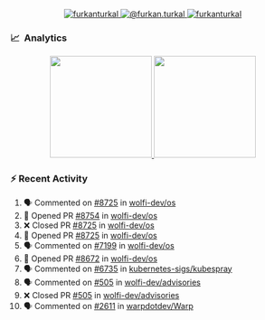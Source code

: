 <p align="center">
  <a href="https://linkedin.com/in/furkanturkal" target="blank">
    <img src="https://img.shields.io/badge/linkedin-%230077B5.svg?&style=for-the-badge&logo=linkedin&logoColor=white" alt="furkanturkal" />
  </a>
  <a href="https://medium.com/@furkan.turkal" target="blank">
    <img src="https://img.shields.io/badge/medium-%2312100E.svg?&style=for-the-badge&logo=medium&logoColor=white" alt="@furkan.turkal" />
  </a>
  <a href="https://twitter.com/furkanturkaI" target="blank">
    <img src="https://img.shields.io/badge/Twitter-1DA1F2?style=for-the-badge&logo=twitter&logoColor=white" alt="furkanturkaI" />
  </a>
</p>

### 📈 &nbsp;Analytics

<p align="center">
  <a href="https://coderstats.net/github/#Dentrax">
    <img height="180em" src="https://github-readme-stats-eight-theta.vercel.app/api?username=Dentrax&show_icons=true&theme=algolia&include_all_commits=true&count_private=true&line_height=26"/>
    <img height="180em" src="https://github-readme-stats-eight-theta.vercel.app/api/top-langs/?username=Dentrax&layout=compact&langs_count=8&theme=algolia&line_height=26"/>
  </a>
</p>

### :zap: Recent Activity

<!--START_SECTION:activity-->
1. 🗣 Commented on [#8725](https://github.com/wolfi-dev/os/pull/8725#issuecomment-1815846888) in [wolfi-dev/os](https://github.com/wolfi-dev/os)
2. 💪 Opened PR [#8754](https://github.com/wolfi-dev/os/pull/8754) in [wolfi-dev/os](https://github.com/wolfi-dev/os)
3. ❌ Closed PR [#8725](https://github.com/wolfi-dev/os/pull/8725) in [wolfi-dev/os](https://github.com/wolfi-dev/os)
4. 💪 Opened PR [#8725](https://github.com/wolfi-dev/os/pull/8725) in [wolfi-dev/os](https://github.com/wolfi-dev/os)
5. 🗣 Commented on [#7199](https://github.com/wolfi-dev/os/pull/7199#issuecomment-1813992323) in [wolfi-dev/os](https://github.com/wolfi-dev/os)
6. 💪 Opened PR [#8672](https://github.com/wolfi-dev/os/pull/8672) in [wolfi-dev/os](https://github.com/wolfi-dev/os)
7. 🗣 Commented on [#6735](https://github.com/kubernetes-sigs/kubespray/pull/6735#issuecomment-1812060364) in [kubernetes-sigs/kubespray](https://github.com/kubernetes-sigs/kubespray)
8. 🗣 Commented on [#505](https://github.com/wolfi-dev/advisories/pull/505#issuecomment-1808953107) in [wolfi-dev/advisories](https://github.com/wolfi-dev/advisories)
9. ❌ Closed PR [#505](https://github.com/wolfi-dev/advisories/pull/505) in [wolfi-dev/advisories](https://github.com/wolfi-dev/advisories)
10. 🗣 Commented on [#2611](https://github.com/warpdotdev/Warp/issues/2611#issuecomment-1808913936) in [warpdotdev/Warp](https://github.com/warpdotdev/Warp)
<!--END_SECTION:activity-->
